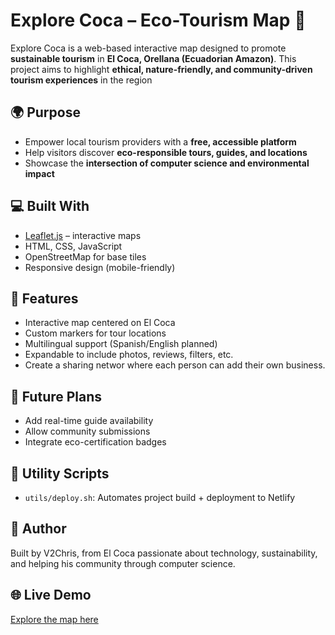 # Explore Coca – Eco-Tourism Map 🌿

Explore Coca is a web-based interactive map designed to promote **sustainable tourism** in **El Coca, Orellana (Ecuadorian Amazon)**.  This project aims to highlight **ethical, nature-friendly, and community-driven tourism experiences** in the region

## 🌍 Purpose

- Empower local tourism providers with a **free, accessible platform**
- Help visitors discover **eco-responsible tours, guides, and locations**
- Showcase the **intersection of computer science and environmental impact**

## 💻 Built With

- [Leaflet.js](https://leafletjs.com/) – interactive maps
- HTML, CSS, JavaScript
- OpenStreetMap for base tiles
- Responsive design (mobile-friendly)

## 📌 Features

- Interactive map centered on El Coca
- Custom markers for tour locations
- Multilingual support (Spanish/English planned)
- Expandable to include photos, reviews, filters, etc.
- Create a sharing networ where each person can add their own business.

## 🚀 Future Plans

- Add real-time guide availability
- Allow community submissions
- Integrate eco-certification badges

## 🔧 Utility Scripts

- `utils/deploy.sh`: Automates project build + deployment to Netlify
  

## 🧠 Author

Built by V2Chris, from El Coca passionate about technology, sustainability, and helping his community through computer science.

## 🌐 Live Demo

[Explore the map here](https://explore-coca.netlify.app/)

